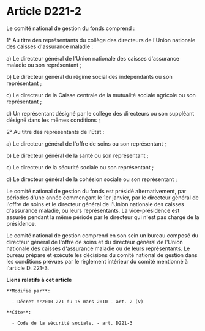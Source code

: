 # Article D221-2

Le comité national de gestion du fonds comprend : 

1° Au titre des représentants du collège des directeurs de l'Union nationale des caisses d'assurance maladie : 

a) Le directeur général de l'Union nationale des caisses d'assurance maladie ou son représentant ; 

b) Le directeur général du régime social des indépendants ou son représentant ; 

c) Le directeur de la Caisse centrale de la mutualité sociale agricole ou son représentant ; 

d) Un représentant désigné par le collège des directeurs ou son suppléant désigné dans les mêmes conditions ; 

2° Au titre des représentants de l'Etat : 

a) Le           directeur général de l'offre de soins  ou son représentant ; 

b) Le directeur général de la santé ou son représentant ; 

c) Le directeur de la sécurité sociale ou son représentant ; 

d) Le directeur général de la cohésion sociale ou son représentant ; 

Le comité national de gestion du fonds est présidé alternativement, par périodes d'une année commençant le 1er janvier, par
le           directeur général de l'offre de soins  et le directeur général de l'Union nationale des caisses d'assurance
maladie, ou leurs représentants. La vice-présidence est assurée pendant la même période par le directeur qui n'est pas chargé
de la présidence. 

Le comité national de gestion comprend en son sein un bureau composé du           directeur général de l'offre de soins  et
du directeur général de l'Union nationale des caisses d'assurance maladie ou de leurs représentants. Le bureau prépare et
exécute les décisions du comité national de gestion dans les conditions prévues par le règlement intérieur du comité
mentionné à l'article D. 221-3.

**Liens relatifs à cet article**

	**Modifié par**:

	  - Décret n°2010-271 du 15 mars 2010 - art. 2 (V)

	**Cite**:

	  - Code de la sécurité sociale. - art. D221-3
